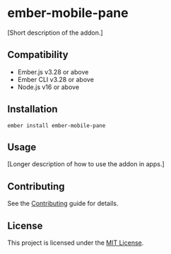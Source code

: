 # ember-mobile-pane

[Short description of the addon.]


## Compatibility

* Ember.js v3.28 or above
* Ember CLI v3.28 or above
* Node.js v16 or above


## Installation

```
ember install ember-mobile-pane
```


## Usage

[Longer description of how to use the addon in apps.]


## Contributing

See the [Contributing](CONTRIBUTING.md) guide for details.


## License

This project is licensed under the [MIT License](LICENSE.md).
